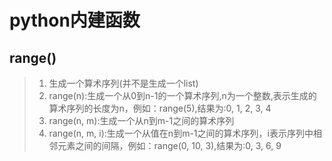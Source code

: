 # python内建函数
## range()
> 1. 生成一个算术序列(并不是生成一个list)
> 2. range(n):生成一个从0到n-1的一个算术序列,n为一个整数,表示生成的算术序列的长度为n，例如：range(5),结果为:0, 1, 2, 3, 4
> 3. range(n, m):生成一个从n到m-1之间的算术序列
> 4. range(n, m, i):生成一个从值在n到m-1之间的算术序列，i表示序列中相邻元素之间的间隔，例如：range(0, 10, 3),结果为:0, 3, 6, 9